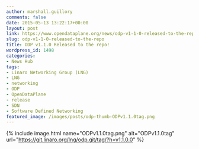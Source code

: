 ```yaml
---
author: marshall.guillory
comments: false
date: 2015-05-13 13:22:17+00:00
layout: post
link: https://www.opendataplane.org/news/odp-v1-1-0-released-to-the-repo/
slug: odp-v1-1-0-released-to-the-repo
title: ODP v1.1.0 Released to the repo!
wordpress_id: 1498
categories:
- News Hub
tags:
- Linaro Networking Group (LNG)
- LNG
- networking
- ODP
- OpenDataPlane
- release
- SDN
- Software Defined Networking
featured_image: /images/posts/odp-thumb-ODPv1.1.0tag.png
---
```

{% include image.html name="ODPv1.1.0tag.png" alt="ODPv1.1.0tag" url="https://git.linaro.org/lng/odp.git/tag/?h=v1.1.0.0" %}
